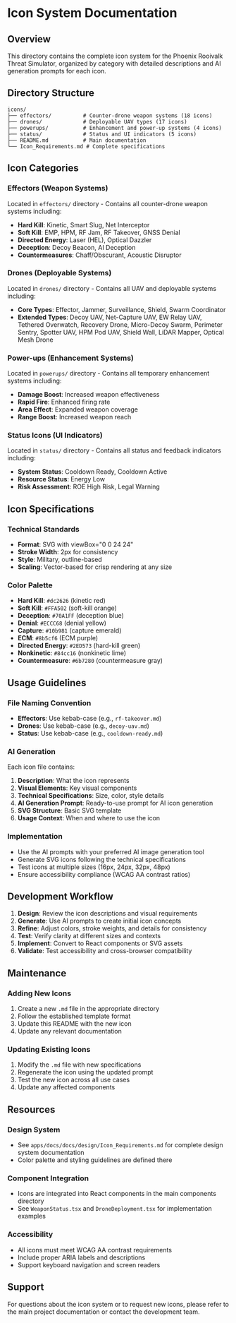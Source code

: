 # Icon System Documentation

## Overview
This directory contains the complete icon system for the Phoenix Rooivalk Threat Simulator, organized by category with detailed descriptions and AI generation prompts for each icon.

## Directory Structure
```
icons/
├── effectors/          # Counter-drone weapon systems (18 icons)
├── drones/             # Deployable UAV types (17 icons)
├── powerups/           # Enhancement and power-up systems (4 icons)
├── status/             # Status and UI indicators (5 icons)
├── README.md           # Main documentation
└── Icon_Requirements.md # Complete specifications
```

## Icon Categories

### Effectors (Weapon Systems)
Located in `effectors/` directory - Contains all counter-drone weapon systems including:
- **Hard Kill**: Kinetic, Smart Slug, Net Interceptor
- **Soft Kill**: EMP, HPM, RF Jam, RF Takeover, GNSS Denial
- **Directed Energy**: Laser (HEL), Optical Dazzler
- **Deception**: Decoy Beacon, AI Deception
- **Countermeasures**: Chaff/Obscurant, Acoustic Disruptor

### Drones (Deployable Systems)
Located in `drones/` directory - Contains all UAV and deployable systems including:
- **Core Types**: Effector, Jammer, Surveillance, Shield, Swarm Coordinator
- **Extended Types**: Decoy UAV, Net-Capture UAV, EW Relay UAV, Tethered Overwatch, Recovery Drone, Micro-Decoy Swarm, Perimeter Sentry, Spotter UAV, HPM Pod UAV, Shield Wall, LiDAR Mapper, Optical Mesh Drone

### Power-ups (Enhancement Systems)
Located in `powerups/` directory - Contains all temporary enhancement systems including:
- **Damage Boost**: Increased weapon effectiveness
- **Rapid Fire**: Enhanced firing rate
- **Area Effect**: Expanded weapon coverage
- **Range Boost**: Increased weapon reach

### Status Icons (UI Indicators)
Located in `status/` directory - Contains all status and feedback indicators including:
- **System Status**: Cooldown Ready, Cooldown Active
- **Resource Status**: Energy Low
- **Risk Assessment**: ROE High Risk, Legal Warning

## Icon Specifications

### Technical Standards
- **Format**: SVG with viewBox="0 0 24 24"
- **Stroke Width**: 2px for consistency
- **Style**: Military, outline-based
- **Scaling**: Vector-based for crisp rendering at any size

### Color Palette
- **Hard Kill**: `#dc2626` (kinetic red)
- **Soft Kill**: `#FFA502` (soft-kill orange)
- **Deception**: `#70A1FF` (deception blue)
- **Denial**: `#ECCC68` (denial yellow)
- **Capture**: `#10b981` (capture emerald)
- **ECM**: `#8b5cf6` (ECM purple)
- **Directed Energy**: `#2ED573` (hard-kill green)
- **Nonkinetic**: `#84cc16` (nonkinetic lime)
- **Countermeasure**: `#6b7280` (countermeasure gray)

## Usage Guidelines

### File Naming Convention
- **Effectors**: Use kebab-case (e.g., `rf-takeover.md`)
- **Drones**: Use kebab-case (e.g., `decoy-uav.md`)
- **Status**: Use kebab-case (e.g., `cooldown-ready.md`)

### AI Generation
Each icon file contains:
1. **Description**: What the icon represents
2. **Visual Elements**: Key visual components
3. **Technical Specifications**: Size, color, style details
4. **AI Generation Prompt**: Ready-to-use prompt for AI icon generation
5. **SVG Structure**: Basic SVG template
6. **Usage Context**: When and where to use the icon

### Implementation
- Use the AI prompts with your preferred AI image generation tool
- Generate SVG icons following the technical specifications
- Test icons at multiple sizes (16px, 24px, 32px, 48px)
- Ensure accessibility compliance (WCAG AA contrast ratios)

## Development Workflow

1. **Design**: Review the icon descriptions and visual requirements
2. **Generate**: Use AI prompts to create initial icon concepts
3. **Refine**: Adjust colors, stroke weights, and details for consistency
4. **Test**: Verify clarity at different sizes and contexts
5. **Implement**: Convert to React components or SVG assets
6. **Validate**: Test accessibility and cross-browser compatibility

## Maintenance

### Adding New Icons
1. Create a new `.md` file in the appropriate directory
2. Follow the established template format
3. Update this README with the new icon
4. Update any relevant documentation

### Updating Existing Icons
1. Modify the `.md` file with new specifications
2. Regenerate the icon using the updated prompt
3. Test the new icon across all use cases
4. Update any affected components

## Resources

### Design System
- See `apps/docs/docs/design/Icon_Requirements.md` for complete design system documentation
- Color palette and styling guidelines are defined there

### Component Integration
- Icons are integrated into React components in the main components directory
- See `WeaponStatus.tsx` and `DroneDeployment.tsx` for implementation examples

### Accessibility
- All icons must meet WCAG AA contrast requirements
- Include proper ARIA labels and descriptions
- Support keyboard navigation and screen readers

## Support
For questions about the icon system or to request new icons, please refer to the main project documentation or contact the development team.
